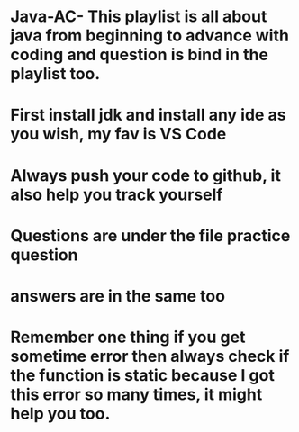 # Java-AC- This playlist is all about java from beginning to advance with coding and question is bind in the playlist too.
# First install jdk and install any ide as you wish, my fav is VS Code
# Always push your code to github, it also help you track yourself
# Questions are under the file practice question
# answers are in the same too
# Remember one thing if you get sometime error then always check if the function is static because I got this error so many times, it might help you too.
